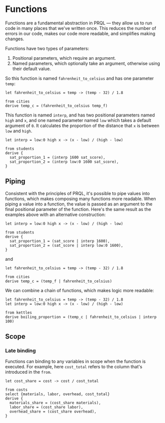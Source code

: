 # Functions

<!--
TODOs:
- Examples are a bit artificial — the interp is just "divide by 100" in one case!  -->

Functions are a fundamental abstraction in PRQL — they allow us to run code in
many places that we've written once. This reduces the number of errors in our
code, makes our code more readable, and simplifies making changes.

Functions have two types of parameters:

1. Positional parameters, which require an argument.
2. Named parameters, which optionally take an argument, otherwise using their
   default value.

So this function is named `fahrenheit_to_celsius` and has one parameter `temp`:

```prql
let fahrenheit_to_celsius = temp -> (temp - 32) / 1.8

from cities
derive temp_c = (fahrenheit_to_celsius temp_f)
```

This function is named `interp`, and has two positional parameters named `high`
and `x`, and one named parameter named `low` which takes a default argument of
`0`. It calculates the proportion of the distance that `x` is between `low` and
`high`.

```prql
let interp = low:0 high x -> (x - low) / (high - low)

from students
derive {
  sat_proportion_1 = (interp 1600 sat_score),
  sat_proportion_2 = (interp low:0 1600 sat_score),
}
```

## Piping

Consistent with the principles of PRQL, it's possible to pipe values into
functions, which makes composing many functions more readable. When piping a
value into a function, the value is passed as an argument to the final
positional parameter of the function. Here's the same result as the examples
above with an alternative construction:

```prql
let interp = low:0 high x -> (x - low) / (high - low)

from students
derive {
  sat_proportion_1 = (sat_score | interp 1600),
  sat_proportion_2 = (sat_score | interp low:0 1600),
}
```

and

```prql
let fahrenheit_to_celsius = temp -> (temp - 32) / 1.8

from cities
derive temp_c = (temp_f | fahrenheit_to_celsius)
```

We can combine a chain of functions, which makes logic more readable:

```prql
let fahrenheit_to_celsius = temp -> (temp - 32) / 1.8
let interp = low:0 high x -> (x - low) / (high - low)

from kettles
derive boiling_proportion = (temp_c | fahrenheit_to_celsius | interp 100)
```

## Scope

### Late binding

Functions can binding to any variables in scope when the function is executed.
For example, here `cost_total` refers to the column that's introduced in the
`from`.

```prql
let cost_share = cost -> cost / cost_total

from costs
select {materials, labor, overhead, cost_total}
derive {
  materials_share = (cost_share materials),
  labor_share = (cost_share labor),
  overhead_share = (cost_share overhead),
}
```
